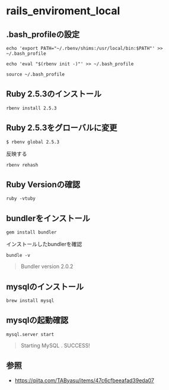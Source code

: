 # rails_enviroment_local


## .bash_profileの設定

```
echo 'export PATH="~/.rbenv/shims:/usr/local/bin:$PATH"' >> ~/.bash_profile
```

```
echo 'eval "$(rbenv init -)"' >> ~/.bash_profile
```

```
source ~/.bash_profile
```

## Ruby 2.5.3のインストール


```
rbenv install 2.5.3
```

## Ruby 2.5.3をグローバルに変更

```
$ rbenv global 2.5.3
```

反映する

```
rbenv rehash
```

## Ruby Versionの確認

```
ruby -vtuby
```

## bundlerをインストール

```
gem install bundler
```

インストールしたbundlerを確認

```
bundle -v
```

> Bundler version 2.0.2


## mysqlのインストール

```
brew install mysql
```

## mysqlの起動確認

```
mysql.server start
```

> Starting MySQL
. SUCCESS! 



## 参照
* https://qiita.com/TAByasu/items/47c6cfbeeafad39eda07
